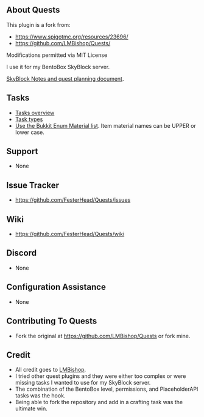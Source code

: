 ## About Quests
This plugin is a fork from:
- https://www.spigotmc.org/resources/23696/ 
- https://github.com/LMBishop/Quests/               
                                                     
Modifications permitted via MIT License             

I use it for my BentoBox SkyBlock server.

[SkyBlock Notes and quest planning document](https://docs.google.com/spreadsheets/d/1T1CFT8XfrbxfMyxMAiZJ2L7EQmGNd1dRIVJ6QupY2xQ/edit?usp=sharing).

## Tasks
- [Tasks overview](https://github.com/FesterHead/Quests/wiki/Tasks-overview)
- [Task types](https://github.com/FesterHead/Quests/wiki/Task-types)
- [Use the Bukkit Enum Material list](https://hub.spigotmc.org/javadocs/bukkit/org/bukkit/Material.html).  Item material names can be UPPER or lower case.  

## Support
- None

## Issue Tracker
- https://github.com/FesterHead/Quests/issues

## Wiki
- https://github.com/FesterHead/Quests/wiki

## Discord
- None

## Configuration Assistance
- None

## Contributing To Quests
- Fork the original at https://github.com/LMBishop/Quests or fork mine.

## Credit
- All credit goes to [LMBishop](https://github.com/LMBishop).
- I tried other quest plugins and they were either too complex or were missing tasks I wanted to use for my SkyBlock server.
- The combination of the BentoBox level, permissions, and PlaceholderAPI tasks was the hook.
- Being able to fork the repository and add in a crafting task was the ultimate win.